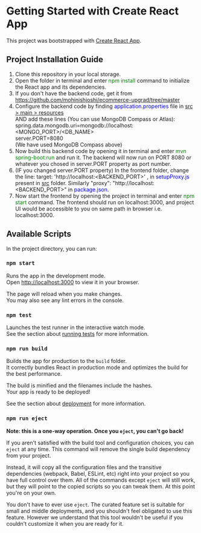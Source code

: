 # Getting Started with Create React App

This project was bootstrapped with [Create React App](https://github.com/facebook/create-react-app).

## Project Installation Guide
1. Clone this repository in your local storage.
2. Open the folder in terminal and enter <span style="color : green">npm install</span> command to initialize the React app and its dependencies.
3. If you don't have the backend code, get it from https://github.com/mohinishjoshi/ecommerce-upgrad/tree/master
4. Configure the backend code by finding <span style="color : blue">application.properties</span> file in <u> src > main > resources</u>
<br>AND add these lines (You can use MongoDB Compass or Atlas): 
<br>spring.data.mongodb.uri=mongodb://localhost:<MONGO_PORT>/<DB_NAME>
<br>server.PORT=8080
<br>(We have used MongoDB Compass above)
5. Now build this backend code by opening it in terminal and enter <span style="color : green">mvn spring-boot:run</span> and run it. The backend will now run on PORT 8080 or whatever you chosed in server.PORT property as port number.
6. (IF you changed server.PORT property) In the frontend folder, change the line: target: 'http://localhost:<BACKEND_PORT>' , in <span style="color : blue">setupProxy.js</span> present in <u>src</u> folder. Similarly "proxy": "http://localhost:<BACKEND_PORT>" in <span style="color : blue">package.json</span>.
7. Now start the frontend by opening the project in terminal and enter <span style="color : green">npm start</span> command. The frontend should run on localhost:3000, and project UI would be accessible to you on same path in browser i.e. localhost:3000.

## Available Scripts

In the project directory, you can run:

### `npm start`

Runs the app in the development mode.\
Open [http://localhost:3000](http://localhost:3000) to view it in your browser.

The page will reload when you make changes.\
You may also see any lint errors in the console.

### `npm test`

Launches the test runner in the interactive watch mode.\
See the section about [running tests](https://facebook.github.io/create-react-app/docs/running-tests) for more information.

### `npm run build`

Builds the app for production to the `build` folder.\
It correctly bundles React in production mode and optimizes the build for the best performance.

The build is minified and the filenames include the hashes.\
Your app is ready to be deployed!

See the section about [deployment](https://facebook.github.io/create-react-app/docs/deployment) for more information.

### `npm run eject`

**Note: this is a one-way operation. Once you `eject`, you can't go back!**

If you aren't satisfied with the build tool and configuration choices, you can `eject` at any time. This command will remove the single build dependency from your project.

Instead, it will copy all the configuration files and the transitive dependencies (webpack, Babel, ESLint, etc) right into your project so you have full control over them. All of the commands except `eject` will still work, but they will point to the copied scripts so you can tweak them. At this point you're on your own.

You don't have to ever use `eject`. The curated feature set is suitable for small and middle deployments, and you shouldn't feel obligated to use this feature. However we understand that this tool wouldn't be useful if you couldn't customize it when you are ready for it.

